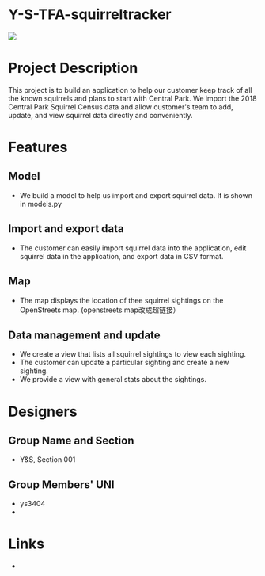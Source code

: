 # Y-S-TFA-squirreltracker
![](https://ss0.bdstatic.com/70cFvHSh_Q1YnxGkpoWK1HF6hhy/it/u=1799240122,1902034286&fm=26&gp=0.jpg)
# Project Description
This project is to build an application to help our customer keep track of all the known squirrels and plans to start with Central Park. We import the 2018 Central Park Squirrel Census data and allow customer's team to add, update, and view squirrel data directly and conveniently. 
# Features 
##  Model
  * We build a model to help us import and export squirrel data. It is shown in models.py
##  Import and export data
  * The customer can easily import squirrel data into the application, edit squirrel data in the application, and export data in CSV format.
## Map
  * The map displays the location of thee squirrel sightings on the OpenStreets map. (openstreets map改成超链接）
## Data management and update
  * We create a view that lists all squirrel sightings to view each sighting.
  * The customer can update a particular sighting and create a new sighting.
  * We provide a view with general stats about the sightings.
# Designers
## Group Name and Section
  * Y&S, Section 001
## Group Members' UNI
  * ys3404
  * 
# Links 
  * 
